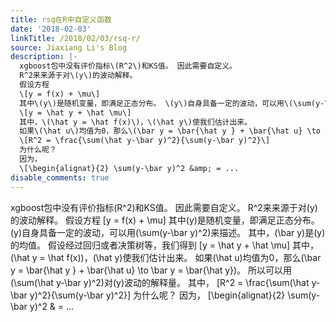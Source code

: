 ```yaml
---
title: rsq在R中自定义函数
date: '2018-02-03'
linkTitle: /2018/02/03/rsq-r/
source: Jiaxiang Li's Blog
description: |-
  xgboost包中没有评价指标\(R^2\)和KS值。 因此需要自定义。
  R^2来来源于对\(y\)的波动解释。
  假设方程
  \[y = f(x) + \mu\]
  其中\(y\)是随机变量，即满足正态分布。 \(y\)自身具备一定的波动，可以用\(\sum(y-\bar y)^2\)来描述。 其中，\(\bar y\)是\(y\)的均值。 假设经过回归或者决策树等，我们得到
  \[y = \hat y + \hat \mu\]
  其中，\(\hat y = \hat f(x)\)，\(\hat y\)使我们估计出来。
  如果\(\hat u\)均值为0，那么\(\bar y = \bar{\hat y } + \bar{\hat u} \to \bar y = \bar{\hat y}\)。 所以可以用\(\sum(\hat y-\bar y)^2\)对\(y\)波动的解释量。 其中，
  \[R^2 = \frac{\sum(\hat y-\bar y)^2}{\sum(y-\bar y)^2}\]
  为什么呢？
  因为，
  \[\begin{alignat}{2} \sum(y-\bar y)^2 &amp; = ...
disable_comments: true
---
```

xgboost包中没有评价指标\(R^2\)和KS值。 因此需要自定义。
R^2来来源于对\(y\)的波动解释。
假设方程
\[y = f(x) + \mu\]
其中\(y\)是随机变量，即满足正态分布。 \(y\)自身具备一定的波动，可以用\(\sum(y-\bar y)^2\)来描述。 其中，\(\bar y\)是\(y\)的均值。 假设经过回归或者决策树等，我们得到
\[y = \hat y + \hat \mu\]
其中，\(\hat y = \hat f(x)\)，\(\hat y\)使我们估计出来。
如果\(\hat u\)均值为0，那么\(\bar y = \bar{\hat y } + \bar{\hat u} \to \bar y = \bar{\hat y}\)。 所以可以用\(\sum(\hat y-\bar y)^2\)对\(y\)波动的解释量。 其中，
\[R^2 = \frac{\sum(\hat y-\bar y)^2}{\sum(y-\bar y)^2}\]
为什么呢？
因为，
\[\begin{alignat}{2} \sum(y-\bar y)^2 &amp; = ...